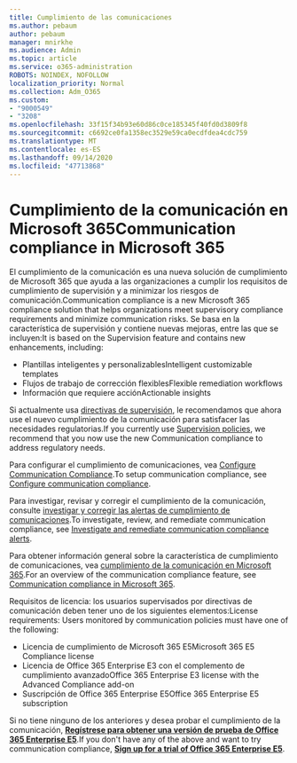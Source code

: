 ```yaml
---
title: Cumplimiento de las comunicaciones
ms.author: pebaum
author: pebaum
manager: mnirkhe
ms.audience: Admin
ms.topic: article
ms.service: o365-administration
ROBOTS: NOINDEX, NOFOLLOW
localization_priority: Normal
ms.collection: Adm_O365
ms.custom:
- "9000549"
- "3208"
ms.openlocfilehash: 33f15f34b93e60d86c0ce185345f40fd0d3809f8
ms.sourcegitcommit: c6692ce0fa1358ec3529e59ca0ecdfdea4cdc759
ms.translationtype: MT
ms.contentlocale: es-ES
ms.lasthandoff: 09/14/2020
ms.locfileid: "47713868"
---
```

# <a name="communication-compliance-in-microsoft-365"></a><span data-ttu-id="22c49-102">Cumplimiento de la comunicación en Microsoft 365</span><span class="sxs-lookup"><span data-stu-id="22c49-102">Communication compliance in Microsoft 365</span></span>

<span data-ttu-id="22c49-103">El cumplimiento de la comunicación es una nueva solución de cumplimiento de Microsoft 365 que ayuda a las organizaciones a cumplir los requisitos de cumplimiento de supervisión y a minimizar los riesgos de comunicación.</span><span class="sxs-lookup"><span data-stu-id="22c49-103">Communication compliance is a new Microsoft 365 compliance solution that helps organizations meet supervisory compliance requirements and minimize communication risks.</span></span> <span data-ttu-id="22c49-104">Se basa en la característica de supervisión y contiene nuevas mejoras, entre las que se incluyen:</span><span class="sxs-lookup"><span data-stu-id="22c49-104">It is based on the Supervision feature and contains new enhancements, including:</span></span>

- <span data-ttu-id="22c49-105">Plantillas inteligentes y personalizables</span><span class="sxs-lookup"><span data-stu-id="22c49-105">Intelligent customizable templates</span></span>
- <span data-ttu-id="22c49-106">Flujos de trabajo de corrección flexibles</span><span class="sxs-lookup"><span data-stu-id="22c49-106">Flexible remediation workflows</span></span>
- <span data-ttu-id="22c49-107">Información que requiere acción</span><span class="sxs-lookup"><span data-stu-id="22c49-107">Actionable insights</span></span>

<span data-ttu-id="22c49-108">Si actualmente usa [directivas de supervisión](https://docs.microsoft.com/microsoft-365/compliance/supervision-policies), le recomendamos que ahora use el nuevo cumplimiento de la comunicación para satisfacer las necesidades regulatorias.</span><span class="sxs-lookup"><span data-stu-id="22c49-108">If you currently use [Supervision policies](https://docs.microsoft.com/microsoft-365/compliance/supervision-policies), we recommend that you now use the new Communication compliance to address regulatory needs.</span></span>

<span data-ttu-id="22c49-109">Para configurar el cumplimiento de comunicaciones, vea [Configure Communication Compliance](https://docs.microsoft.com/microsoft-365/compliance/communication-compliance-configure).</span><span class="sxs-lookup"><span data-stu-id="22c49-109">To setup communication compliance, see [Configure communication compliance](https://docs.microsoft.com/microsoft-365/compliance/communication-compliance-configure).</span></span>

<span data-ttu-id="22c49-110">Para investigar, revisar y corregir el cumplimiento de la comunicación, consulte [investigar y corregir las alertas de cumplimiento de comunicaciones](https://docs.microsoft.com/microsoft-365/compliance/communication-compliance-investigate-remediate).</span><span class="sxs-lookup"><span data-stu-id="22c49-110">To investigate, review, and remediate communication compliance, see [Investigate and remediate communication compliance alerts](https://docs.microsoft.com/microsoft-365/compliance/communication-compliance-investigate-remediate).</span></span>

<span data-ttu-id="22c49-111">Para obtener información general sobre la característica de cumplimiento de comunicaciones, vea [cumplimiento de la comunicación en Microsoft 365](https://docs.microsoft.com/microsoft-365/compliance/communication-compliance).</span><span class="sxs-lookup"><span data-stu-id="22c49-111">For an overview of the communication compliance feature, see [Communication compliance in Microsoft 365](https://docs.microsoft.com/microsoft-365/compliance/communication-compliance).</span></span>

<span data-ttu-id="22c49-112">Requisitos de licencia: los usuarios supervisados por directivas de comunicación deben tener uno de los siguientes elementos:</span><span class="sxs-lookup"><span data-stu-id="22c49-112">License requirements: Users monitored by communication policies must have one of the following:</span></span>

- <span data-ttu-id="22c49-113">Licencia de cumplimiento de Microsoft 365 E5</span><span class="sxs-lookup"><span data-stu-id="22c49-113">Microsoft 365 E5 Compliance license</span></span>
- <span data-ttu-id="22c49-114">Licencia de Office 365 Enterprise E3 con el complemento de cumplimiento avanzado</span><span class="sxs-lookup"><span data-stu-id="22c49-114">Office 365 Enterprise E3 license with the Advanced Compliance add-on</span></span>
- <span data-ttu-id="22c49-115">Suscripción de Office 365 Enterprise E5</span><span class="sxs-lookup"><span data-stu-id="22c49-115">Office 365 Enterprise E5 subscription</span></span>

<span data-ttu-id="22c49-116">Si no tiene ninguno de los anteriores y desea probar el cumplimiento de la comunicación, **[Regístrese para obtener una versión de prueba de Office 365 Enterprise E5](https://go.microsoft.com/fwlink/p/?LinkID=698279)**.</span><span class="sxs-lookup"><span data-stu-id="22c49-116">If you don't have any of the above and want to try communication compliance, **[Sign up for a trial of Office 365 Enterprise E5](https://go.microsoft.com/fwlink/p/?LinkID=698279)**.</span></span>